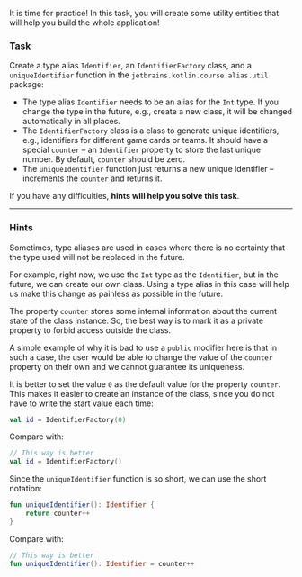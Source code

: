 It is time for practice! 
In this task, you will create some utility entities that will help you build the whole application!

### Task

Create a type alias `Identifier`, an `IdentifierFactory` class, and a `uniqueIdentifier` function
in the `jetbrains.kotlin.course.alias.util` package:

- The type alias `Identifier` needs to be an alias for the `Int` type. If you change the type in the future, e.g., create a new class,
  it will be changed automatically in all places.
- The `IdentifierFactory` class is a class to generate unique identifiers, e.g., identifiers for different game cards or teams.
  It should have a special `counter` – an `Identifier` property to store the last unique number. By default, `counter` should be zero.
- The `uniqueIdentifier` function just returns a new unique identifier – increments the `counter` and returns it.

If you have any difficulties, **hints will help you solve this task**.

----

### Hints

<div class="hint" title="Click me to learn about type aliases usage">

Sometimes, type aliases are used in cases where there is no certainty that
the type used will not be replaced in the future.

For example, right now, we use the `Int` type as the `Identifier`,
but in the future, we can create our own class.
Using a type alias in this case will help us make this change as painless as possible in the future.
</div>

<div class="hint" title="Click me to learn more about access modifiers">

The property `counter` stores some internal information about the current state of the class instance.
So, the best way is to mark it as a private property to forbid access outside the class.

A simple example of why it is bad to use a `public` modifier here is that in such a
case, the user would be able to change the value of the `counter` property on their own
and we cannot guarantee its uniqueness.
</div>

<div class="hint" title="Click me to learn about default values">

It is better to set the value `0` as the default value for the property `counter`.
This makes it easier to create an instance of the class,
since you do not have to write the start value each time:

  ```kotlin
  val id = IdentifierFactory(0)
  ```

Compare with:

  ```kotlin
  // This way is better
  val id = IdentifierFactory()
  ```

</div>

<div class="hint" title="Click me to learn about short notation for functions">

Since the `uniqueIdentifier` function is so short, we can use the short notation:

  ```kotlin
  fun uniqueIdentifier(): Identifier {
      return counter++
  }
  ```

Compare with:

  ```kotlin
  // This way is better
  fun uniqueIdentifier(): Identifier = counter++
  ```

</div>
